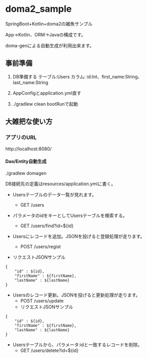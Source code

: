 # doma2_sample
SpringBoot+Kotlin+doma2の雑魚サンプル

App->Kotlin、ORM->Javaの構成です。

doma-genによる自動生成が利用出来ます。 

## 事前準備
1. DB準備する
テーブル:Users
カラム: id:Int、first_name:String、last_name:String

2. AppConfigとapplication.yml直す

3. ./gradlew clean bootRunで起動

## 大雑把な使い方
### アプリのURL
http://localhost:8080/

#### Dao/Entity自動生成
./gradlew domagen

DB接続先の定義はresources/application.ymlに書く。

* Usersテーブルのデータ一覧が見れます。
  * GET /users

* パラメータのidをキーとしてUsersテーブルを検索する。
  * GET /users/find?id=${id}

* Usersにレコードを追加。JSONを投げると登録処理が走ります。
  * POST /users/regist
 * リクエストJSONサンプル
```
{
    "id" : ${id},
    "firstName" : ${firstName},
    "lastName" : ${lastName}
}
```

* Usersのレコード更新。JSONを投げると更新処理が走ります。
  * POST /users/update
  * リクエストJSONサンプル
```
{
    "id" : ${id},
    "firstName" : ${firstName},
    "lastName" : ${lastName}
}
```


* Usersテーブルから、パラメータ:idと一致するレコードを削除。
  * GET /users/delete?id=${id}